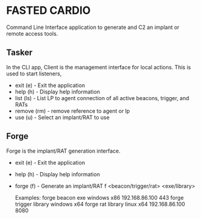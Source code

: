# FASTED CARDIO
Command Line Interface application to generate and C2 an implant or remote access tools.

## Tasker
In the CLI app, Client is the management interface for local actions.  This is used to start listeners, 
- exit (e) - Exit the application
- help (h) - Display help information
- list (ls) - List LP to agent connection of all active beacons, trigger, and RATs
- remove (rm) - remove reference to agent or lp
- use (u) - Select an implant/RAT to use

## Forge
Forge is the implant/RAT generation interface.
- exit (e) - Exit the application
- help (h) - Display help information
- forge (f) - Generate an implant/RAT
    f <beacon/trigger/rat> <exe/library> <os> <arch> <ip> <port>

    Examples:
    forge beacon exe windows x86 192.168.86.100 443
    forge trigger library windows x64
    forge rat library linux x64 192.168.86.100 8080

